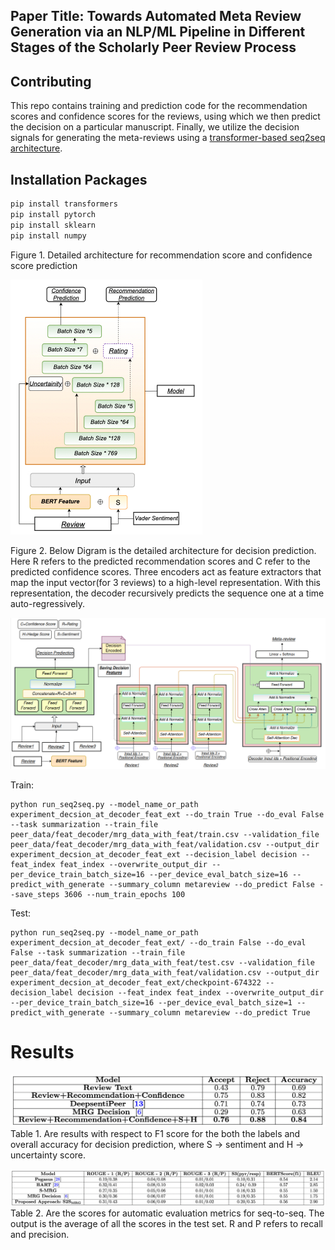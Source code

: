 ## Paper Title: Towards Automated Meta Review Generation via an NLP/ML Pipeline in Different Stages of the Scholarly Peer Review Process

## Contributing
This repo contains training and prediction code for the recommendation scores and confidence scores for the reviews, using which we then predict the decision on a particular manuscript. Finally, we utilize the decision signals for generating the meta-reviews using a [transformer-based seq2seq architecture](https://arxiv.org/abs/1706.03762).

## Installation Packages

```bash
pip install transformers
pip install pytorch
pip install sklearn
pip install numpy
```

Figure 1. Detailed architecture for recommendation score and confidence score prediction

![Figure 1.](https://github.com/anonymous12-lab/seq-to-seq-decision-aware-mrg/blob/main/recommendation_confidence_pred.jpg)


Figure 2. Below Digram is the detailed architecture for decision prediction. Here R refers to the predicted recommendation scores and C refer to the predicted confidence scores. Three encoders act as feature extractors that map the input vector(for 3 reviews) to a high-level representation. With this representation, the decoder recursively predicts the sequence one at a time auto-regressively.

![Figure 2.](https://github.com/anonymous12-lab/seq-to-seq-decision-aware-mrg/blob/main/fig.png)


Train:
```
python run_seq2seq.py --model_name_or_path experiment_decsion_at_decoder_feat_ext --do_train True --do_eval False --task summarization --train_file peer_data/feat_decoder/mrg_data_with_feat/train.csv --validation_file peer_data/feat_decoder/mrg_data_with_feat/validation.csv --output_dir experiment_decsion_at_decoder_feat_ext --decision_label decision --feat_index feat_index --overwrite_output_dir --per_device_train_batch_size=16 --per_device_eval_batch_size=16 --predict_with_generate --summary_column metareview --do_predict False --save_steps 3606 --num_train_epochs 100
```
Test:
```
python run_seq2seq.py --model_name_or_path experiment_decsion_at_decoder_feat_ext/ --do_train False --do_eval False --task summarization --train_file peer_data/feat_decoder/mrg_data_with_feat/test.csv --validation_file peer_data/feat_decoder/mrg_data_with_feat/validation.csv --output_dir experiment_decsion_at_decoder_feat_ext/checkpoint-674322 --decision_label decision --feat_index feat_index --overwrite_output_dir --per_device_train_batch_size=16 --per_device_eval_batch_size=1 --predict_with_generate --summary_column metareview --do_predict True
```

# Results
![Table 1.](https://github.com/anonymous12-lab/seq-to-seq-decision-aware-mrg/blob/main/evaluate_R_C.png)
Table 1. Are results with respect to F1 score for the both the labels and overall accuracy for decision prediction, where S → sentiment and H → uncertainty score.

![Table 2.](https://github.com/anonymous12-lab/seq-to-seq-decision-aware-mrg/blob/main/evaluate_Seq.png)
Table 2. Are the scores for automatic evaluation metrics for seq-to-seq. The output is the average of all the scores in the test set. R and P refers to recall and precision.

